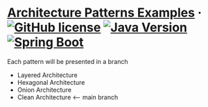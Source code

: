 # [Architecture Patterns Examples](https://github.com/M0Hatem/charity_hub_java) &middot; [![GitHub license](https://img.shields.io/badge/license-Apache%202.0-blue.svg)](https://github.com/M0Hatem/charity_hub_java/blob/main/LICENSE) [![Java Version](https://img.shields.io/badge/Java-17-orange.svg)](https://www.oracle.com/java/technologies/javase/jdk17-archive-downloads.html) [![Spring Boot](https://img.shields.io/badge/Spring%20Boot-3.3.5-brightgreen.svg)](https://spring.io/projects/spring-boot)

Each pattern will be presented in a branch

- Layered Architecture
- Hexagonal Architecture
- Onion Architecture
- Clean Architecture <-- main branch